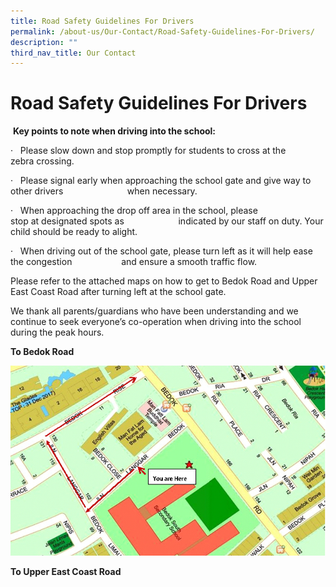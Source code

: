 ```yaml
---
title: Road Safety Guidelines For Drivers
permalink: /about-us/Our-Contact/Road-Safety-Guidelines-For-Drivers/
description: ""
third_nav_title: Our Contact
---
```

Road Safety Guidelines For Drivers
==================================

  

 <b>Key points to note when driving into the school:</b>

·   Please slow down and stop promptly for students to cross at the zebra crossing.

·   Please signal early when approaching the school gate and give way to other drivers                          when necessary.

·   When approaching the drop off area in the school, please stop at designated spots as                      indicated by our staff on duty. Your child should be ready to alight.

·   When driving out of the school gate, please turn left as it will help ease the congestion                    and ensure a smooth traffic flow.

Please refer to the attached maps on how to get to Bedok Road and Upper East Coast Road after turning left at the school gate.

We thank all parents/guardians who have been understanding and we continue to seek everyone’s co-operation when driving into the school during the peak hours.



<b>To Bedok Road</b>

![](/images/ToBedok%20Road.jpg)
	
	
<b>To Upper East Coast Road</b>